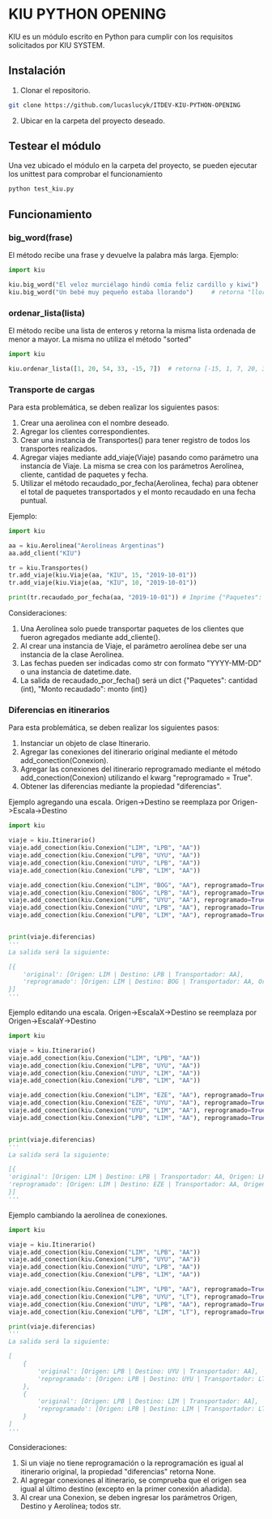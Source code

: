 # KIU PYTHON OPENING
KIU es un módulo escrito en Python para cumplir con los requisitos solicitados por KIU SYSTEM.

## Instalación
1. Clonar el repositorio.
```bash
git clone https://github.com/lucaslucyk/ITDEV-KIU-PYTHON-OPENING
```
2. Ubicar en la carpeta del proyecto deseado.

## Testear el módulo
Una vez ubicado el módulo en la carpeta del proyecto, se pueden ejecutar los unittest para comprobar el funcionamiento
```bash
python test_kiu.py
```

## Funcionamiento

### big_word(frase)
El método recibe una frase y devuelve la palabra más larga. Ejemplo:
```python
import kiu

kiu.big_word("El veloz murciélago hindú comía feliz cardillo y kiwi")   # retorna "murciélago"
kiu.big_word("Un bebé muy pequeño estaba llorando")     # retorna "llorando"
```

### ordenar_lista(lista)
El método recibe una lista de enteros y retorna la misma lista ordenada de menor a mayor. La misma no utiliza el método "sorted"
```python
import kiu

kiu.ordenar_lista([1, 20, 54, 33, -15, 7])  # retorna [-15, 1, 7, 20, 33, 54]
```

### Transporte de cargas
Para esta problemática, se deben realizar los siguientes pasos:
1. Crear una aerolinea con el nombre deseado.
2. Agregar los clientes correspondientes.
3. Crear una instancia de Transportes() para tener registro de todos los transportes realizados.
4. Agregar viajes mediante add_viaje(Viaje) pasando como parámetro una instancia de Viaje. La misma se crea con los parámetros Aerolínea, cliente, cantidad de paquetes y fecha.
5. Utilizar el método recaudado_por_fecha(Aerolinea, fecha) para obtener el total de paquetes transportados y el monto recaudado en una fecha puntual.

Ejemplo:
```python
import kiu

aa = kiu.Aerolinea("Aerolíneas Argentinas")
aa.add_client("KIU")

tr = kiu.Transportes()
tr.add_viaje(kiu.Viaje(aa, "KIU", 15, "2019-10-01"))
tr.add_viaje(kiu.Viaje(aa, "KIU", 10, "2019-10-01"))

print(tr.recaudado_por_fecha(aa, "2019-10-01")) # Imprime {"Paquetes": 25, "Monto recaudado": 250}
```

Consideraciones:
1. Una Aerolínea solo puede transportar paquetes de los clientes que fueron agregados mediante add_cliente().
2. Al crear una instancia de Viaje, el parámetro aerolínea debe ser una instancia de la clase Aerolinea.
3. Las fechas pueden ser indicadas como str con formato "YYYY-MM-DD" o una instancia de datetime.date.
4. La salida de recaudado_por_fecha() será un dict {"Paquetes": cantidad (int), "Monto recaudado": monto (int)}

### Diferencias en itinerarios
Para esta problemática, se deben realizar los siguientes pasos:
1. Instanciar un objeto de clase Itinerario.
2. Agregar las conexiones del itinerario original mediante el método add_conection(Conexion).
3. Agregar las conexiones del itinerario reprogramado mediante el método add_conection(Conexion) utilizando el kwarg "reprogramado = True".
4. Obtener las diferencias mediante la propiedad "diferencias".

Ejemplo agregando una escala. Origen->Destino se reemplaza por Origen->Escala->Destino
```python
import kiu

viaje = kiu.Itinerario()
viaje.add_conection(kiu.Conexion("LIM", "LPB", "AA"))
viaje.add_conection(kiu.Conexion("LPB", "UYU", "AA"))
viaje.add_conection(kiu.Conexion("UYU", "LPB", "AA"))
viaje.add_conection(kiu.Conexion("LPB", "LIM", "AA"))

viaje.add_conection(kiu.Conexion("LIM", "BOG", "AA"), reprogramado=True)
viaje.add_conection(kiu.Conexion("BOG", "LPB", "AA"), reprogramado=True)
viaje.add_conection(kiu.Conexion("LPB", "UYU", "AA"), reprogramado=True)
viaje.add_conection(kiu.Conexion("UYU", "LPB", "AA"), reprogramado=True)
viaje.add_conection(kiu.Conexion("LPB", "LIM", "AA"), reprogramado=True)


print(viaje.diferencias)
'''
La salida será la siguiente:

[{
    'original': [Origen: LIM | Destino: LPB | Transportador: AA], 
    'reprogramado': [Origen: LIM | Destino: BOG | Transportador: AA, Origen: BOG | Destino: LPB | Transportador: AA]
}]
'''
```

Ejemplo editando una escala. Origen->EscalaX->Destino se reemplaza por Origen->EscalaY->Destino
```python
import kiu

viaje = kiu.Itinerario()
viaje.add_conection(kiu.Conexion("LIM", "LPB", "AA"))
viaje.add_conection(kiu.Conexion("LPB", "UYU", "AA"))
viaje.add_conection(kiu.Conexion("UYU", "LIM", "AA"))
viaje.add_conection(kiu.Conexion("LPB", "LIM", "AA"))

viaje.add_conection(kiu.Conexion("LIM", "EZE", "AA"), reprogramado=True)
viaje.add_conection(kiu.Conexion("EZE", "UYU", "AA"), reprogramado=True)
viaje.add_conection(kiu.Conexion("UYU", "LIM", "AA"), reprogramado=True)
viaje.add_conection(kiu.Conexion("LPB", "LIM", "AA"), reprogramado=True)


print(viaje.diferencias)
'''
La salida será la siguiente:

[{
'original': [Origen: LIM | Destino: LPB | Transportador: AA, Origen: LPB | Destino: UYU | Transportador: AA], 
'reprogramado': [Origen: LIM | Destino: EZE | Transportador: AA, Origen: EZE | Destino: UYU | Transportador: AA]
}]
'''
```

Ejemplo cambiando la aerolínea de conexiones.
```python
import kiu

viaje = kiu.Itinerario()
viaje.add_conection(kiu.Conexion("LIM", "LPB", "AA"))
viaje.add_conection(kiu.Conexion("LPB", "UYU", "AA"))
viaje.add_conection(kiu.Conexion("UYU", "LPB", "AA"))
viaje.add_conection(kiu.Conexion("LPB", "LIM", "AA"))

viaje.add_conection(kiu.Conexion("LIM", "LPB", "AA"), reprogramado=True)   
viaje.add_conection(kiu.Conexion("LPB", "UYU", "LT"), reprogramado=True)    #Se cambia la aerolinea a LATAM
viaje.add_conection(kiu.Conexion("UYU", "LPB", "AA"), reprogramado=True)
viaje.add_conection(kiu.Conexion("LPB", "LIM", "LT"), reprogramado=True)

print(viaje.diferencias)
'''
La salida será la siguiente:

[
    {
        'original': [Origen: LPB | Destino: UYU | Transportador: AA], 
        'reprogramado': [Origen: LPB | Destino: UYU | Transportador: LT]
    }, 
    {
        'original': [Origen: LPB | Destino: LIM | Transportador: AA], 
        'reprogramado': [Origen: LPB | Destino: LIM | Transportador: LT]
    }
]
'''
```

Consideraciones:
1. Si un viaje no tiene reprogramación o la reprogramación es igual al itinerario original, la propiedad "diferencias" retorna None.
2. Al agregar conexiones al itinerario, se comprueba que el origen sea igual al último destino (excepto en la primer conexión añadida).
3. Al crear una Conexion, se deben ingresar los parámetros Origen, Destino y Aerolínea; todos str.